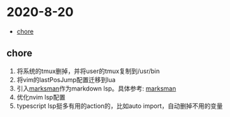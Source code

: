 # 2020-8-20
<!--toc:start-->
 - [chore](#chore)
<!--toc:end-->
## chore
1. 将系统的tmux删掉，并将user的tmux复制到/usr/bin 
2. 将vim的lastPosJump配置迁移到lua
3. 引入[marksman](https://github.com/artempyanykh/marksman)作为markdown lsp。具体参考: [marksman](/learn/marksman.md)
4. 优化nvim lsp配置
5. typescript lsp挺多有用的action的，比如auto import，自动删掉不用的变量
